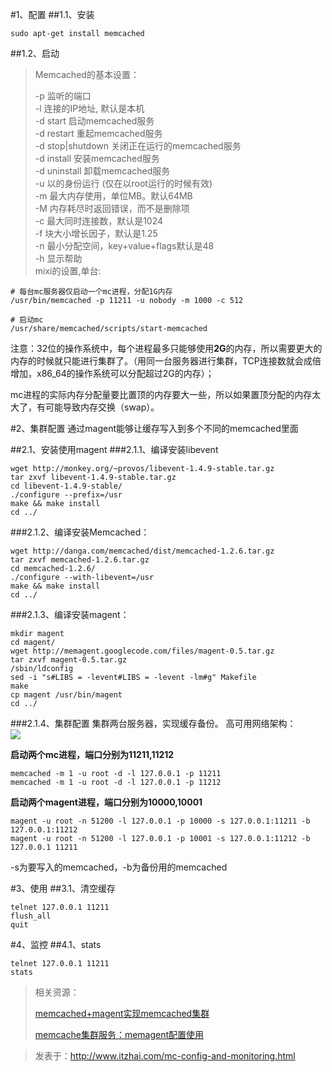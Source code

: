 #1、配置
##1.1、安装
```
sudo apt-get install memcached
```
##1.2、启动
> Memcached的基本设置：
>     
> -p 监听的端口    
> -l 连接的IP地址, 默认是本机    
> -d start 启动memcached服务    
> -d restart 重起memcached服务    
> -d stop|shutdown 关闭正在运行的memcached服务    
> -d install 安装memcached服务    
> -d uninstall 卸载memcached服务    
> -u 以的身份运行 (仅在以root运行的时候有效)    
> -m 最大内存使用，单位MB。默认64MB    
> -M 内存耗尽时返回错误，而不是删除项    
> -c 最大同时连接数，默认是1024    
> -f 块大小增长因子，默认是1.25    
> -n 最小分配空间，key+value+flags默认是48    
> -h 显示帮助    
> mixi的设置,单台:    

```shell
# 每台mc服务器仅启动一个mc进程，分配1G内存
/usr/bin/memcached -p 11211 -u nobody -m 1000 -c 512

# 启动mc
/usr/share/memcached/scripts/start-memcached
```    

注意：32位的操作系统中，每个进程最多只能够使用**2G**的内存，所以需要更大的内存的时候就只能进行集群了。（用同一台服务器进行集群，TCP连接数就会成倍增加，x86_64的操作系统可以分配超过2G的内存）；

mc进程的实际内存分配量要比置顶的内存要大一些，所以如果置顶分配的内存太大了，有可能导致内存交换（swap）。

#2、集群配置
通过magent能够让缓存写入到多个不同的memcached里面

##2.1、安装使用magent
###2.1.1、编译安装libevent
```shell
wget http://monkey.org/~provos/libevent-1.4.9-stable.tar.gz
tar zxvf libevent-1.4.9-stable.tar.gz
cd libevent-1.4.9-stable/
./configure --prefix=/usr
make && make install
cd ../
```

###2.1.2、编译安装Memcached：
```shell
wget http://danga.com/memcached/dist/memcached-1.2.6.tar.gz
tar zxvf memcached-1.2.6.tar.gz
cd memcached-1.2.6/
./configure --with-libevent=/usr
make && make install
cd ../
```

###2.1.3、编译安装magent：
```shell
mkdir magent
cd magent/
wget http://memagent.googlecode.com/files/magent-0.5.tar.gz
tar zxvf magent-0.5.tar.gz
/sbin/ldconfig
sed -i "s#LIBS = -levent#LIBS = -levent -lm#g" Makefile
make
cp magent /usr/bin/magent
cd ../
```

###2.1.4、集群配置
集群两台服务器，实现缓存备份。
高可用网络架构：    
![](https://raw.githubusercontent.com/arthinking/my-document/master/images/2014/12/20141217-mc001.png)

**启动两个mc进程，端口分别为11211,11212**
```shell
memcached -m 1 -u root -d -l 127.0.0.1 -p 11211
memcached -m 1 -u root -d -l 127.0.0.1 -p 11212
```

**启动两个magent进程，端口分别为10000,10001**
```shell
magent -u root -n 51200 -l 127.0.0.1 -p 10000 -s 127.0.0.1:11211 -b 127.0.0.1:11212
magent -u root -n 51200 -l 127.0.0.1 -p 10001 -s 127.0.0.1:11212 -b 127.0.0.1 11211
```

-s为要写入的memcached，-b为备份用的memcached    

#3、使用
##3.1、清空缓存
```
telnet 127.0.0.1 11211
flush_all
quit
```

#4、监控
##4.1、stats
```shell
telnet 127.0.0.1 11211
stats
```

> 相关资源：
>     
> [memcached+magent实现memcached集群](http://www.cnblogs.com/happyday56/p/3461113.html "memcached+magent实现memcached集群")     
>
> [memcache集群服务：memagent配置使用  ](http://zhumeng8337797.blog.163.com/blog/static/10076891420113431424757/ "memcache集群服务：memagent配置使用  ")

> 发表于：http://www.itzhai.com/mc-config-and-monitoring.html

